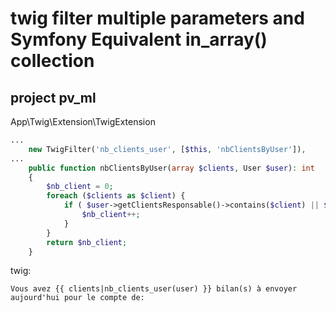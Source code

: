 twig filter multiple parameters and Symfony Equivalent in_array() collection
============================================================================

## project pv_ml

App\Twig\Extension\TwigExtension

```php
...
    new TwigFilter('nb_clients_user', [$this, 'nbClientsByUser']),
...
    public function nbClientsByUser(array $clients, User $user): int
    {
        $nb_client = 0;
        foreach ($clients as $client) {
            if ( $user->getClientsResponsable()->contains($client) || $user->getClientsBackupResponsable()->contains($client) ) {
                $nb_client++;
            }
        }
        return $nb_client;
    }
```

twig:

```html.twig
Vous avez {{ clients|nb_clients_user(user) }} bilan(s) à envoyer aujourd'hui pour le compte de:
```